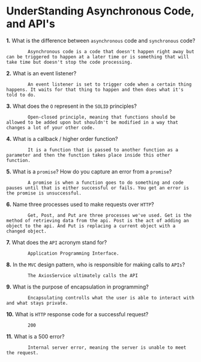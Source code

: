 # UnderStanding Asynchronous Code, and API's

**1.** What is the difference between `asynchronous` code and `synchronous` code?
<!-- enter you answer in the space below -->
```
        Asynchronous code is a code that doesn't happen right away but can be triggered to happen at a later time or is something that will take time but doesn't stop the code processing.
```
**2.** What is an event listener?
<!-- enter you answer in the space below -->
```
        An event listener is set to trigger code when a certain thing happens. It waits for that thing to happen and then does what it's told to do.
```
**3.** What does the `O` represent in the `SOLID` principles?
<!-- enter you answer in the space below -->
```
        Open-closed principle, meaning that functions should be allowed to be added upon but shouldn't be modified in a way that changes a lot of your other code.
```
**4.** What is a callback / higher order function?
<!-- enter you answer in the space below -->
```
        It is a function that is passed to another function as a parameter and then the function takes place inside this other function.
```
**5.** What is a `promise`? How do you capture an error from a `promise`?
<!-- enter you answer in the space below -->
```
        A promise is when a function goes to do something and code pauses until that is either successful or fails. You get an error is the promise is unsuccessful.
```
**6.** Name three processes used to make requests over `HTTP`?
<!-- enter you answer in the space below -->
```
        Get, Post, and Put are three processes we've used. Get is the method of retrieving data from the api. Post is the act of adding an object to the api. And Put is replacing a current object with a changed object.
```
**7.** What does the `API` acronym stand for?
<!-- enter you answer in the space below -->
```
        Application Programming Interface.
```
**8.** In the `MVC` design pattern, who is responsible for making calls to `APIs`?
<!-- enter you answer in the space below -->
```
        The AxiosService ultimately calls the API
```
**9.** What is the purpose of encapsulation in programming?
<!-- enter you answer in the space below -->
```
        Encapsulating controlls what the user is able to interact with and what stays private.
```
**10.** What is `HTTP` response code for a successful request?
<!-- enter you answer in the space below -->
```
        200
```
**11.** What is a 500 error?
<!-- enter you answer in the space below -->
```
        Internal server error, meaning the server is unable to meet the request.
```